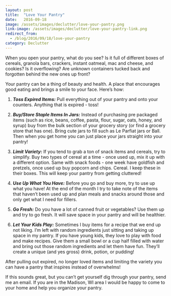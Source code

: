 ```yaml
---
layout: post
title:  "Love Your Pantry"
date:   2016-09-18
image: /assets/images/declutter/love-your-pantry.png
link-image: /assets/images/declutter/love-your-pantry-link.png
redirect_from:
  - /blog/2016/09/18/love-your-pantry
category: Declutter
---
```


When you open your pantry, what do you see? Is it full of different boxes of cereals, granola bars, crackers, instant oatmeal, mac and cheese, and cookies? Is it overflowing? Are unknown containers tucked back and forgotten behind the new ones up front?

Your pantry can be a thing of beauty and health. A place that encourages good eating and brings a smile to your face. Here’s how:

1. ___Toss Expired Items:___ Pull everything out of your pantry and onto your counters. Anything that is expired - toss!

2. ___Buy/Store Staple Items In Jars:___ Instead of purchasing pre packaged items (such as rice, beans, coffee, pasta, flour, sugar, oats, honey, and syrup) buy from the bulk section of your grocery story (or find a grocery store that has one). Bring cute jars to fill such as Le Parfiat jars or Ball. Then when you get home you can just place your jars straight into your pantry!

3. ___Limit Variety:___  If  you tend to grab a ton of snack items and cereals, try to simplify. Buy two types of cereal at a time - once used up, mix it up with a different option. Same with snack foods - one week have goldfish and pretzels, once used up buy popcorn and chips. Cereal. I  keep these in their boxes. This will keep your pantry from getting cluttered!

4. ___Use Up What You Have:___ Before you go and buy more, try to use up what you have! At the end of the month I try to take note of the items that haven’t been used up and plan meals and snacks around those and only get what I need for fillers.

5. ___Go Fresh:___ Do you have a lot of canned fruit or vegetables? Use them up and try to go fresh. It will save space in your pantry and will be healthier.

6. ___Let Your Kids Play:___ Sometimes I buy items for a recipe that we end up not liking. I’m left with random ingredients just sitting and taking up space in my pantry. If you have young kids, they love to play with food and make recipes. Give them a small bowl or a cup half filled with water and bring out those random ingredients and let them have fun. They’ll create a unique (and yes gross) drink, potion, or pudding!

After pulling out expired, no longer loved items and limiting the variety you can have a pantry that inspires instead of overwhelms!

<p class="call-to-action">If this sounds great, but you can’t get yourself dig through your pantry, send me an email. If you are in the Madison, WI area I would be happy to come to your home and help you organize your pantry.</p>
